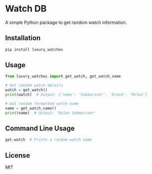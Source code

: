 # Watch DB

A simple Python package to get random watch information.

## Installation

```bash
pip install luxury_watches
```

## Usage

```python
from luxury_watches import get_watch, get_watch_name

# Get random watch details
watch = get_watch()
print(watch)  # Output: {'name': 'Submariner', 'brand': 'Rolex'}

# Get random formatted watch name
name = get_watch_name()
print(name)  # Output: 'Rolex Submariner'
```

## Command Line Usage

```bash
get-watch  # Prints a random watch name
```

## License

MIT

